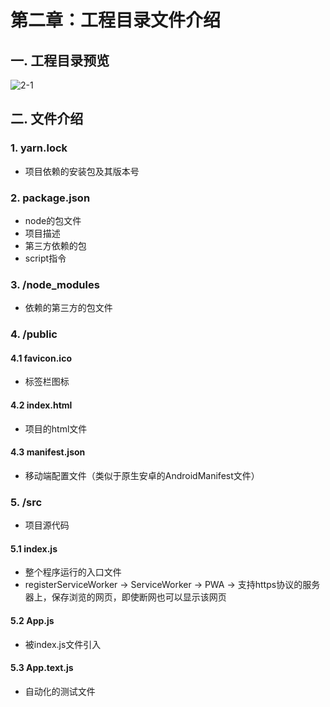 # 第二章：工程目录文件介绍

## 一. 工程目录预览

![2-1](https://s2.ax1x.com/2020/02/21/3n8KBj.th.png)

## 二. 文件介绍
### 1. yarn.lock
* 项目依赖的安装包及其版本号

### 2. package.json
* node的包文件
* 项目描述
* 第三方依赖的包
* script指令

### 3. /node_modules
* 依赖的第三方的包文件

### 4. /public

#### 4.1 favicon.ico
* 标签栏图标

#### 4.2 index.html
* 项目的html文件

#### 4.3 manifest.json
* 移动端配置文件（类似于原生安卓的AndroidManifest文件）

### 5. /src
* 项目源代码

#### 5.1 index.js
* 整个程序运行的入口文件
* registerServiceWorker -> ServiceWorker -> PWA -> 支持https协议的服务器上，保存浏览的网页，即使断网也可以显示该网页

#### 5.2 App.js
* 被index.js文件引入

#### 5.3 App.text.js
* 自动化的测试文件




